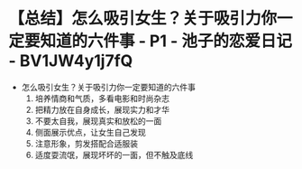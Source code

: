 # 【总结】怎么吸引女生？关于吸引力你一定要知道的六件事 - P1 - 池子的恋爱日记 - BV1JW4y1j7fQ

-   怎么吸引女生？关于吸引力你一定要知道的六件事
    1.  培养情商和气质，多看电影和时尚杂志
    2.  把精力放在自身成长，展现实力和才华
    3.  不要太自我，展现真实和放松的一面
    4.  侧面展示优点，让女生自己发现
    5.  注意形象，剪发搭配合适服装
    6.  适度耍流氓，展现坏坏的一面，但不触及底线